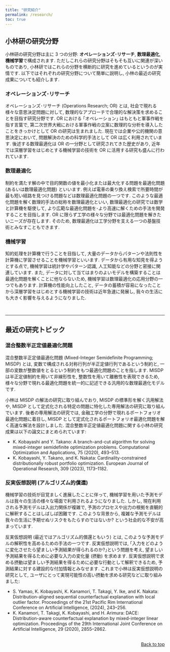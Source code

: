 ```yaml
---
title: "研究紹介"
permalink: /research/
toc: true
---
```


## 小林研の研究分野

小林研の研究分野は主に 3 つの分野: **オペレーションズ･リサーチ**, **数理最適化**, **機械学習**で構成されます. ただしこれらの研究分野はそもそも互いに関連が深いものであり, 小林研ではこれらの分野を横断的に研究を進めているというのが実情です. 以下ではそれぞれの研究分野について簡単に説明し, 小林の最近の研究成果についても紹介します. 



### オペレーションズ･リサーチ

オペレーションズ･リサーチ (Operations Research; OR) とは, 社会で現れる様々な意思決定問題に対して, 数理的なアプローチで合理的な解決策を求めることを目指す研究分野です. OR における ｢オペレーション｣ はもともと軍事作戦を指す言葉で, 第二次世界大戦における軍事作戦の立案に数理的な分析を導入したことをきっかけとして OR の研究は生まれました. 現在では企業や公的機関の意思決定において, 問題解決のための科学的手法として OR は広く利用されています. 後述する数理最適化は OR の一分野として研究されてきた歴史があり, 近年では深層学習をはじめとする機械学習の技術を OR に活用する研究も盛んに行われています.

### 数理最適化

制約を満たす解の中で目的関数の値を最小化または最大化する問題を最適化問題 (あるいは数理最適化問題) といいます. 例えば電車の乗り換え検索で所要時間が最も短い経路を見つける問題などは数理最適化問題の一つです. このような最適化問題を解く数理的手法の総称を数理最適化といい, 数理最適化の研究では数学と計算機を駆使して, より広範な最適化問題を･より高速に解くための手法を開発することを目指します. OR に限らず工学の様々な分野では最適化問題を解きたいニーズが存在します. そのため, 数理最適化は工学分野を支える一つの基盤技術とみなすこともできます.

### 機械学習

知的処理を計算機で行うことを目指して, 大量のデータからパターンや法則性を計算機に学習させることを機械学習といいます. データから有用な知見を得ようとする点で, 機械学習は統計学やパターン認識, 人工知能などの分野と密接に関連しています. また, データに対して当てはまりのよいモデルを構築することは最適化問題を解くことに他ならないため, 機械学習は数理最適化の応用分野の一つでもあります. 計算機の性能向上したこと, データの蓄積が容易になったことから深層学習をはじめとする機械学習の技術は近年急速に発展し, 我々の生活にも大きく影響を与えるようになりました.

<br>

--- 

## 最近の研究トピック

### 混合整数半正定値最適化問題

混合整数半正定値最適化問題 (Mixed-Integer Semidefinite Programming; MISDP) とは, 変数で構成される対称行列が半正定値行列であるという制約と, 一部の変数が整数値をとるという制約をもつ最適化問題のことを指します. MISDP は半正定値制約を用いて非線形性を, 整数性を用いて離散性を表現できるため, 様々な分野で現れる最適化問題を統一的に記述できる汎用的な数理最適化モデルです. 

小林は MISDP の解法の研究に取り組んでおり, MISDP の標準形を解く汎用解法や, MISDP として定式化される特定の問題に特化した専用解法の研究に取り組んでいます. 後者の専用解法の研究では, 金融工学の分野で現れるポートフォリオ最適化問題に着目し, MISDP として定式化されるポートフォリオ最適化問題を解く高速な解法を設計しました. 混合整数半正定値最適化問題に関する小林の研究成果は以下の論文にまとめられています: 

- K. Kobayashi and Y. Takano: A branch-and-cut algorithm for solving mixed-integer semidefinite optimization problems. Computational Optimization and Applications, 75 (2020), 493–513.
- K. Kobayashi, Y. Takano, and K. Nakata: Cardinality-constrained distributionally robust portfolio optimization. European Journal of Operational Research, 309 (2023), 1173–1182.

### 反実仮想説明 (アルゴリズム的償還) 

機械学習の技術が目覚ましく進展したことに伴って, 機械学習を用いた予測モデルは我々の生活の様々な場面で利用されるようになりました. しかし, 現在利用される予測モデルは入出力関係が複雑で, 予測のプロセスや出力の根拠を直観的に解釈することはしばしば困難です. このような背景から, 複雑な予測モデルは我々の生活に予期せぬリスクをもたらすのではないか? という社会的な不安が高まっています. 

反実仮想説明 (最近ではアルゴリズム的償還ともいう) とは, このような予測モデルの解釈性を高めるための手法の一つです. 
反実仮想説明では, ｢入力をどのように変化させたら望ましい予測結果が得られるのか?｣という問題を考え, 望ましい予測結果を得るために必要な入力の変化量 (摂動) を求めます. 反実仮想説明で求める摂動は望ましい予測結果を得るために必要な行動として解釈できるため, 予測結果に対する建設的な付加情報とみなせます.  これまで小林は反実仮想説明の研究として, ユーザにとって実現可能性の高い摂動を求める研究などに取り組みました:

- S. Yamao, K. Kobayashi, K. Kanamori, T. Takagi, Y. Ike, and K. Nakata: Distribution-aligned sequential counterfactual explanation with local outlier factor. Proceedings of the 21st Pacific Rim International Conference on Artificial Intelligence, (2024), 243–256.
- K. Kanamori, T. Takagi, K. Kobayashi, and H. Arimura: DACE: Distribution-aware counterfactual explanation by mixed-integer linear optimization. Proceedings of the 29th International Joint Conference on Artificial Intelligence, 29 (2020), 2855–2862.



<p class="sample" style="text-align:end;">
<br>
 <a href="#top">Back to top</a>
</p>
